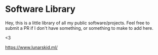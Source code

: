 # Software Library

Hey, this is a little library of all my public software/projects. Feel free to submit a PR if I don't have something, or something to make to add here.

<3

https://www.lunarskid.ml/
